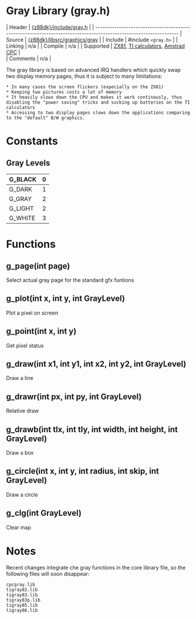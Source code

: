 # Gray Library (gray.h)

 | Header     | [{z88dk}/include/gray.h](https///raw.githubusercontent.com/z88dk/z88dk/master/include/gray.h)      | 
 | ----------------------------------------------------------------------------------------------------------------- 
 | Source     | [{z88dk}/libsrc/graphics/gray](https///github.com/z88dk/z88dk/tree/master/libsrc/graphics/gray/)   | 
 | Include    | #include `<gray.h>`                                                                                   |
 | Linking    | n/a                                                                                                 |
 | Compile    | n/a                                                                                                 |
 | Supported  | [ZX81](platform/zx81), [TI calculators](platform/ticalc), [Amstrad CPC](platform/amstradcpc)     |   
 | Comments   | n/a                                                                                                 |


The gray library is based on advanced IRQ handlers which quickly swap two display memory pages, thus it is subject to many limitations:

    * In many cases the screen flickers (expecially on the ZX81)
    * Keeping two pictures costs a lot of memory 
    * It heavily slows down the CPU and makes it work continously, thus disabling the "power saving" tricks and sucking up batteries on the TI calculators
    * Accessing to two display pages slows down the applications comparing to the "default" B/W graphics.

# Constants

## Gray Levels

 | G_BLACK | 0 | 
 | ------- | - | 
 | G_DARK  | 1 | 
 | G_GRAY  | 2 | 
 | G_LIGHT | 2 | 
 | G_WHITE | 3 | 

# Functions


## g_page(int page)

Select actual gray page for the standard gfx funtions


## g_plot(int x, int y, int GrayLevel)

Plot a pixel on screen


## g_point(int x, int y)

Get pixel status


## g_draw(int x1, int y1, int x2, int y2, int GrayLevel)

Draw a line

## g_drawr(int px, int py, int GrayLevel)

Relative draw 

## g_drawb(int tlx, int tly, int width, int height, int GrayLevel)

Draw a box

## g_circle(int x, int y, int radius, int skip, int GrayLevel)

Draw a circle


## g_clg(int GrayLevel)

Clear map


# Notes

Recent changes integrate che gray functions in the core library file, so the following files will soon disappear:

    cpcgray.lib
    tigray82.lib
    tigray83.lib
    tigray83p.lib
    tigray85.lib
    tigray86.lib


